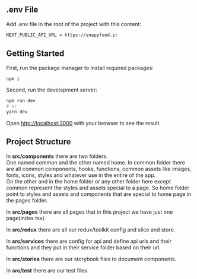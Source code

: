 ## .env File

Add .env file in the root of the project with this content:

```bash
NEXT_PUBLIC_API_URL = https://snappfood.ir
```

## Getting Started

First, run the package manager to install required packages:

```bash
npm i
```

Second, run the development server:

```bash
npm run dev
# or
yarn dev
```

Open [http://localhost:3000](http://localhost:3000) with your browser to see the result.

## Project Structure

In **src/components** there are two folders.<br>
One named common and the other named home. In common folder there are all common components, hooks, functions, common assets like images, fonts, icons, styles and whatever use in the entire of the app.<br>
On the other and in the home folder or any other folder here except common represent the styles and assets special to a page. So home folder point to styles and assets and components that are special to home page in the pages folder.

In **src/pages** there are all pages that in this project we have just one page(index.tsx).

In **src/redux** there are all our redux/toolkit config and slice and store.

In **src/services** there are config for api and define api urls and their functions and they put in their service folder based on their url.

In **src/stories** there are our storybook files to document components.

In **src/test** there are our test files.
